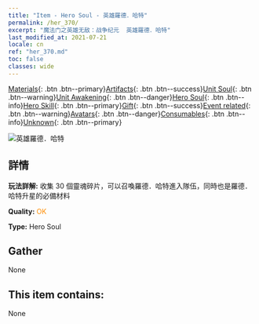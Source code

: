 ```yaml
---
title: "Item - Hero Soul - 英雄羅德．哈特"
permalink: /her_370/
excerpt: "魔法门之英雄无敌：战争纪元  英雄羅德．哈特"
last_modified_at: 2021-07-21
locale: cn
ref: "her_370.md"
toc: false
classes: wide
---
```

 [Materials](/ItemsCN/){: .btn .btn--primary}[Artifacts](/ItemsCN/Artifacts/){: .btn .btn--success}[Unit Soul](/ItemsCN/UnitSoul/){: .btn .btn--warning}[Unit Awakening](/ItemsCN/UnitAwakening/){: .btn .btn--danger}[Hero Soul](/ItemsCN/HeroSoul/){: .btn .btn--info}[Hero Skill](/ItemsCN/HeroSkill/){: .btn .btn--primary}[Gift](/ItemsCN/Gift/){: .btn .btn--success}[Event related](/ItemsCN/Events/){: .btn .btn--warning}[Avatars](/ItemsCN/Avatars/){: .btn .btn--danger}[Consumables](/ItemsCN/Consumables/){: .btn .btn--info}[Unknown](/ItemsCN/Unknown/){: .btn .btn--primary}

 ![英雄羅德．哈特](/images/h/h_LordHaart.jpg)

## 詳情
 **玩法詳解:** 收集 30 個靈魂碎片，可以召喚羅德．哈特進入隊伍，同時也是羅德．哈特升星的必備材料

 **Quality:** <span style="color: #FF8C00">OK</span>

 **Type:** Hero Soul

## Gather

  None

## This item contains:

  None

